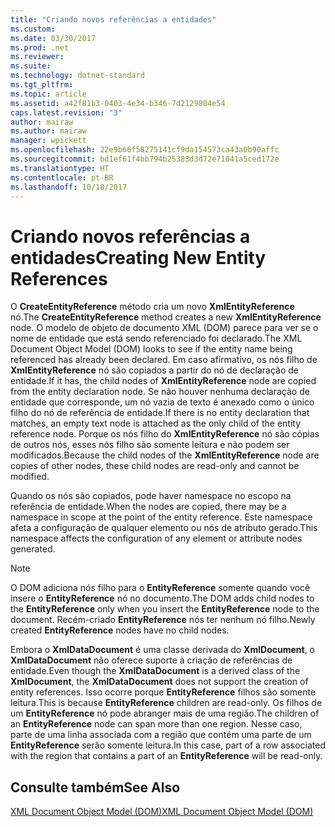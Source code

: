 ```yaml
---
title: "Criando novos referências a entidades"
ms.custom: 
ms.date: 03/30/2017
ms.prod: .net
ms.reviewer: 
ms.suite: 
ms.technology: dotnet-standard
ms.tgt_pltfrm: 
ms.topic: article
ms.assetid: a42f81b3-0403-4e34-b346-7d2129804e54
caps.latest.revision: "3"
author: mairaw
ms.author: mairaw
manager: wpickett
ms.openlocfilehash: 22e9b66f58275141cf9da154573ca43a0b90affc
ms.sourcegitcommit: bd1ef61f4bb794b25383d3d72e71041a5ced172e
ms.translationtype: HT
ms.contentlocale: pt-BR
ms.lasthandoff: 10/18/2017
---
```

# <a name="creating-new-entity-references"></a><span data-ttu-id="346d6-102">Criando novos referências a entidades</span><span class="sxs-lookup"><span data-stu-id="346d6-102">Creating New Entity References</span></span>
<span data-ttu-id="346d6-103">O **CreateEntityReference** método cria um novo **XmlEntityReference** nó.</span><span class="sxs-lookup"><span data-stu-id="346d6-103">The **CreateEntityReference** method creates a new **XmlEntityReference** node.</span></span> <span data-ttu-id="346d6-104">O modelo de objeto de documento XML (DOM) parece para ver se o nome de entidade que está sendo referenciado foi declarado.</span><span class="sxs-lookup"><span data-stu-id="346d6-104">The XML Document Object Model (DOM) looks to see if the entity name being referenced has already been declared.</span></span> <span data-ttu-id="346d6-105">Em caso afirmativo, os nós filho de **XmlEntityReference** nó são copiados a partir do nó de declaração de entidade.</span><span class="sxs-lookup"><span data-stu-id="346d6-105">If it has, the child nodes of **XmlEntityReference** node are copied from the entity declaration node.</span></span> <span data-ttu-id="346d6-106">Se não houver nenhuma declaração de entidade que corresponde, um nó vazia de texto é anexado como o único filho do nó de referência de entidade.</span><span class="sxs-lookup"><span data-stu-id="346d6-106">If there is no entity declaration that matches, an empty text node is attached as the only child of the entity reference node.</span></span> <span data-ttu-id="346d6-107">Porque os nós filho do **XmlEntityReference** nó são cópias de outros nós, esses nós filho são somente leitura e não podem ser modificados.</span><span class="sxs-lookup"><span data-stu-id="346d6-107">Because the child nodes of the **XmlEntityReference** node are copies of other nodes, these child nodes are read-only and cannot be modified.</span></span>  
  
 <span data-ttu-id="346d6-108">Quando os nós são copiados, pode haver namespace no escopo na referência de entidade.</span><span class="sxs-lookup"><span data-stu-id="346d6-108">When the nodes are copied, there may be a namespace in scope at the point of the entity reference.</span></span> <span data-ttu-id="346d6-109">Este namespace afeta a configuração de qualquer elemento ou nós de atributo gerado.</span><span class="sxs-lookup"><span data-stu-id="346d6-109">This namespace affects the configuration of any element or attribute nodes generated.</span></span>  
  
> [!NOTE]
>  <span data-ttu-id="346d6-110">O DOM adiciona nós filho para o **EntityReference** somente quando você insere o **EntityReference** nó no documento.</span><span class="sxs-lookup"><span data-stu-id="346d6-110">The DOM adds child nodes to the **EntityReference** only when you insert the **EntityReference** node to the document.</span></span> <span data-ttu-id="346d6-111">Recém-criado **EntityReference** nós ter nenhum nó filho.</span><span class="sxs-lookup"><span data-stu-id="346d6-111">Newly created **EntityReference** nodes have no child nodes.</span></span>  
  
 <span data-ttu-id="346d6-112">Embora o **XmlDataDocument** é uma classe derivada do **XmlDocument**, o **XmlDataDocument** não oferece suporte à criação de referências de entidade.</span><span class="sxs-lookup"><span data-stu-id="346d6-112">Even though the **XmlDataDocument** is a derived class of the **XmlDocument**, the **XmlDataDocument** does not support the creation of entity references.</span></span> <span data-ttu-id="346d6-113">Isso ocorre porque **EntityReference** filhos são somente leitura.</span><span class="sxs-lookup"><span data-stu-id="346d6-113">This is because **EntityReference** children are read-only.</span></span> <span data-ttu-id="346d6-114">Os filhos de um **EntityReference** nó pode abranger mais de uma região.</span><span class="sxs-lookup"><span data-stu-id="346d6-114">The children of an **EntityReference** node can span more than one region.</span></span> <span data-ttu-id="346d6-115">Nesse caso, parte de uma linha associada com a região que contém uma parte de um **EntityReference** serão somente leitura.</span><span class="sxs-lookup"><span data-stu-id="346d6-115">In this case, part of a row associated with the region that contains a part of an **EntityReference** will be read-only.</span></span>  
  
## <a name="see-also"></a><span data-ttu-id="346d6-116">Consulte também</span><span class="sxs-lookup"><span data-stu-id="346d6-116">See Also</span></span>  
 [<span data-ttu-id="346d6-117">XML Document Object Model (DOM)</span><span class="sxs-lookup"><span data-stu-id="346d6-117">XML Document Object Model (DOM)</span></span>](../../../../docs/standard/data/xml/xml-document-object-model-dom.md)
